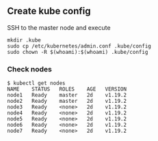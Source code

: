 ## Create kube config
SSH to the master node and execute
```
mkdir .kube
sudo cp /etc/kubernetes/admin.conf .kube/config
sudo chown -R $(whoami):$(whoami) .kube/config 
```

### Check nodes
```
$ kubectl get nodes
NAME    STATUS   ROLES    AGE   VERSION
node1   Ready    master   2d    v1.19.2
node2   Ready    master   2d    v1.19.2
node3   Ready    <none>   2d    v1.19.2
node4   Ready    <none>   2d    v1.19.2
node5   Ready    <none>   2d    v1.19.2
node6   Ready    <none>   2d    v1.19.2
node7   Ready    <none>   2d    v1.19.2
```
